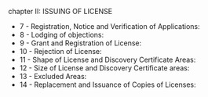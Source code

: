 chapter II: ISSUING OF LICENSE

<ul>
			<li>7 - Registration, Notice and Verification of Applications: <ul>
			</ul></li>			<li>8 - Lodging of objections: <ul>
			</ul></li>			<li>9 - Grant and Registration of License: <ul>
			</ul></li>			<li>10 - Rejection of License: <ul>
			</ul></li>			<li>11 - Shape of License and Discovery Certificate Areas: <ul>
			</ul></li>			<li>12 - Size of License and Discovery Certificate areas: <ul>
			</ul></li>			<li>13 - Excluded Areas: <ul>
			</ul></li>			<li>14 - Replacement and Issuance of Copies of Licenses: <ul>
			</ul></li></ul>